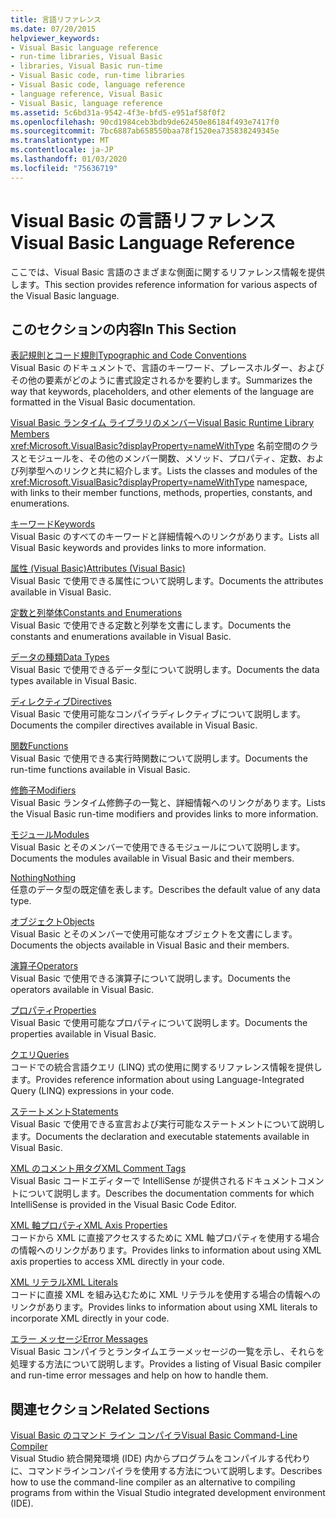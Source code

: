```yaml
---
title: 言語リファレンス
ms.date: 07/20/2015
helpviewer_keywords:
- Visual Basic language reference
- run-time libraries, Visual Basic
- libraries, Visual Basic run-time
- Visual Basic code, run-time libraries
- Visual Basic code, language reference
- language reference, Visual Basic
- Visual Basic, language reference
ms.assetid: 5c6bd31a-9542-4f3e-bfd5-e951af58f0f2
ms.openlocfilehash: 90cd1984ceb3bdb9de62450e86184f493e7417f0
ms.sourcegitcommit: 7bc6887ab658550baa78f1520ea735838249345e
ms.translationtype: MT
ms.contentlocale: ja-JP
ms.lasthandoff: 01/03/2020
ms.locfileid: "75636719"
---
```

# <a name="visual-basic-language-reference"></a><span data-ttu-id="d3a90-102">Visual Basic の言語リファレンス</span><span class="sxs-lookup"><span data-stu-id="d3a90-102">Visual Basic Language Reference</span></span>

<span data-ttu-id="d3a90-103">ここでは、Visual Basic 言語のさまざまな側面に関するリファレンス情報を提供します。</span><span class="sxs-lookup"><span data-stu-id="d3a90-103">This section provides reference information for various aspects of the Visual Basic language.</span></span>  
  
## <a name="in-this-section"></a><span data-ttu-id="d3a90-104">このセクションの内容</span><span class="sxs-lookup"><span data-stu-id="d3a90-104">In This Section</span></span>  

 [<span data-ttu-id="d3a90-105">表記規則とコード規則</span><span class="sxs-lookup"><span data-stu-id="d3a90-105">Typographic and Code Conventions</span></span>](../../visual-basic/language-reference/typographic-and-code-conventions.md)  
 <span data-ttu-id="d3a90-106">Visual Basic のドキュメントで、言語のキーワード、プレースホルダー、およびその他の要素がどのように書式設定されるかを要約します。</span><span class="sxs-lookup"><span data-stu-id="d3a90-106">Summarizes the way that keywords, placeholders, and other elements of the language are formatted in the Visual Basic documentation.</span></span>  
  
 [<span data-ttu-id="d3a90-107">Visual Basic ランタイム ライブラリのメンバー</span><span class="sxs-lookup"><span data-stu-id="d3a90-107">Visual Basic Runtime Library Members</span></span>](../../visual-basic/language-reference/runtime-library-members.md)  
 <span data-ttu-id="d3a90-108"><xref:Microsoft.VisualBasic?displayProperty=nameWithType> 名前空間のクラスとモジュールを、その他のメンバー関数、メソッド、プロパティ、定数、および列挙型へのリンクと共に紹介します。</span><span class="sxs-lookup"><span data-stu-id="d3a90-108">Lists the classes and modules of the <xref:Microsoft.VisualBasic?displayProperty=nameWithType> namespace, with links to their member functions, methods, properties, constants, and enumerations.</span></span>  
  
 [<span data-ttu-id="d3a90-109">キーワード</span><span class="sxs-lookup"><span data-stu-id="d3a90-109">Keywords</span></span>](../../visual-basic/language-reference/keywords/index.md)  
 <span data-ttu-id="d3a90-110">Visual Basic のすべてのキーワードと詳細情報へのリンクがあります。</span><span class="sxs-lookup"><span data-stu-id="d3a90-110">Lists all Visual Basic keywords and provides links to more information.</span></span>  
  
 [<span data-ttu-id="d3a90-111">属性 (Visual Basic)</span><span class="sxs-lookup"><span data-stu-id="d3a90-111">Attributes (Visual Basic)</span></span>](../../visual-basic/language-reference/attributes.md)  
 <span data-ttu-id="d3a90-112">Visual Basic で使用できる属性について説明します。</span><span class="sxs-lookup"><span data-stu-id="d3a90-112">Documents the attributes available in Visual Basic.</span></span>  
  
 [<span data-ttu-id="d3a90-113">定数と列挙体</span><span class="sxs-lookup"><span data-stu-id="d3a90-113">Constants and Enumerations</span></span>](../../visual-basic/language-reference/constants-and-enumerations.md)  
 <span data-ttu-id="d3a90-114">Visual Basic で使用できる定数と列挙を文書にします。</span><span class="sxs-lookup"><span data-stu-id="d3a90-114">Documents the constants and enumerations available in Visual Basic.</span></span>  
  
 [<span data-ttu-id="d3a90-115">データの種類</span><span class="sxs-lookup"><span data-stu-id="d3a90-115">Data Types</span></span>](../../visual-basic/language-reference/data-types/index.md)  
 <span data-ttu-id="d3a90-116">Visual Basic で使用できるデータ型について説明します。</span><span class="sxs-lookup"><span data-stu-id="d3a90-116">Documents the data types available in Visual Basic.</span></span>  
  
 [<span data-ttu-id="d3a90-117">ディレクティブ</span><span class="sxs-lookup"><span data-stu-id="d3a90-117">Directives</span></span>](../../visual-basic/language-reference/directives/index.md)  
 <span data-ttu-id="d3a90-118">Visual Basic で使用可能なコンパイラディレクティブについて説明します。</span><span class="sxs-lookup"><span data-stu-id="d3a90-118">Documents the compiler directives available in Visual Basic.</span></span>  
  
 [<span data-ttu-id="d3a90-119">関数</span><span class="sxs-lookup"><span data-stu-id="d3a90-119">Functions</span></span>](../../visual-basic/language-reference/functions/index.md)  
 <span data-ttu-id="d3a90-120">Visual Basic で使用できる実行時関数について説明します。</span><span class="sxs-lookup"><span data-stu-id="d3a90-120">Documents the run-time functions available in Visual Basic.</span></span>  
  
 [<span data-ttu-id="d3a90-121">修飾子</span><span class="sxs-lookup"><span data-stu-id="d3a90-121">Modifiers</span></span>](../../visual-basic/language-reference/modifiers/index.md)  
 <span data-ttu-id="d3a90-122">Visual Basic ランタイム修飾子の一覧と、詳細情報へのリンクがあります。</span><span class="sxs-lookup"><span data-stu-id="d3a90-122">Lists the Visual Basic run-time modifiers and provides links to more information.</span></span>  
  
 [<span data-ttu-id="d3a90-123">モジュール</span><span class="sxs-lookup"><span data-stu-id="d3a90-123">Modules</span></span>](../../visual-basic/language-reference/modules.md)  
 <span data-ttu-id="d3a90-124">Visual Basic とそのメンバーで使用できるモジュールについて説明します。</span><span class="sxs-lookup"><span data-stu-id="d3a90-124">Documents the modules available in Visual Basic and their members.</span></span>  
  
 [<span data-ttu-id="d3a90-125">Nothing</span><span class="sxs-lookup"><span data-stu-id="d3a90-125">Nothing</span></span>](../../visual-basic/language-reference/nothing.md)  
 <span data-ttu-id="d3a90-126">任意のデータ型の既定値を表します。</span><span class="sxs-lookup"><span data-stu-id="d3a90-126">Describes the default value of any data type.</span></span>  
  
 [<span data-ttu-id="d3a90-127">オブジェクト</span><span class="sxs-lookup"><span data-stu-id="d3a90-127">Objects</span></span>](../../visual-basic/language-reference/objects/index.md)  
 <span data-ttu-id="d3a90-128">Visual Basic とそのメンバーで使用可能なオブジェクトを文書にします。</span><span class="sxs-lookup"><span data-stu-id="d3a90-128">Documents the objects available in Visual Basic and their members.</span></span>  
  
 [<span data-ttu-id="d3a90-129">演算子</span><span class="sxs-lookup"><span data-stu-id="d3a90-129">Operators</span></span>](../../visual-basic/language-reference/operators/index.md)  
 <span data-ttu-id="d3a90-130">Visual Basic で使用できる演算子について説明します。</span><span class="sxs-lookup"><span data-stu-id="d3a90-130">Documents the operators available in Visual Basic.</span></span>  
  
 [<span data-ttu-id="d3a90-131">プロパティ</span><span class="sxs-lookup"><span data-stu-id="d3a90-131">Properties</span></span>](../../visual-basic/language-reference/properties.md)  
 <span data-ttu-id="d3a90-132">Visual Basic で使用可能なプロパティについて説明します。</span><span class="sxs-lookup"><span data-stu-id="d3a90-132">Documents the properties available in Visual Basic.</span></span>  
  
 [<span data-ttu-id="d3a90-133">クエリ</span><span class="sxs-lookup"><span data-stu-id="d3a90-133">Queries</span></span>](../../visual-basic/language-reference/queries/index.md)  
 <span data-ttu-id="d3a90-134">コードでの統合言語クエリ (LINQ) 式の使用に関するリファレンス情報を提供します。</span><span class="sxs-lookup"><span data-stu-id="d3a90-134">Provides reference information about using Language-Integrated Query (LINQ) expressions in your code.</span></span>  
  
 [<span data-ttu-id="d3a90-135">ステートメント</span><span class="sxs-lookup"><span data-stu-id="d3a90-135">Statements</span></span>](../../visual-basic/language-reference/statements/index.md)  
 <span data-ttu-id="d3a90-136">Visual Basic で使用できる宣言および実行可能なステートメントについて説明します。</span><span class="sxs-lookup"><span data-stu-id="d3a90-136">Documents the declaration and executable statements available in Visual Basic.</span></span>  
  
 [<span data-ttu-id="d3a90-137">XML のコメント用タグ</span><span class="sxs-lookup"><span data-stu-id="d3a90-137">XML Comment Tags</span></span>](../../visual-basic/language-reference/xmldoc/index.md)  
 <span data-ttu-id="d3a90-138">Visual Basic コードエディターで IntelliSense が提供されるドキュメントコメントについて説明します。</span><span class="sxs-lookup"><span data-stu-id="d3a90-138">Describes the documentation comments for which IntelliSense is provided in the Visual Basic Code Editor.</span></span>  
  
 [<span data-ttu-id="d3a90-139">XML 軸プロパティ</span><span class="sxs-lookup"><span data-stu-id="d3a90-139">XML Axis Properties</span></span>](../../visual-basic/language-reference/xml-axis/index.md)  
 <span data-ttu-id="d3a90-140">コードから XML に直接アクセスするために XML 軸プロパティを使用する場合の情報へのリンクがあります。</span><span class="sxs-lookup"><span data-stu-id="d3a90-140">Provides links to information about using XML axis properties to access XML directly in your code.</span></span>  
  
 [<span data-ttu-id="d3a90-141">XML リテラル</span><span class="sxs-lookup"><span data-stu-id="d3a90-141">XML Literals</span></span>](../../visual-basic/language-reference/xml-literals/index.md)  
 <span data-ttu-id="d3a90-142">コードに直接 XML を組み込むために XML リテラルを使用する場合の情報へのリンクがあります。</span><span class="sxs-lookup"><span data-stu-id="d3a90-142">Provides links to information about using XML literals to incorporate XML directly in your code.</span></span>  
  
 [<span data-ttu-id="d3a90-143">エラー メッセージ</span><span class="sxs-lookup"><span data-stu-id="d3a90-143">Error Messages</span></span>](../../visual-basic/language-reference/error-messages/index.md)  
 <span data-ttu-id="d3a90-144">Visual Basic コンパイラとランタイムエラーメッセージの一覧を示し、それらを処理する方法について説明します。</span><span class="sxs-lookup"><span data-stu-id="d3a90-144">Provides a listing of Visual Basic compiler and run-time error messages and help on how to handle them.</span></span>  
  
## <a name="related-sections"></a><span data-ttu-id="d3a90-145">関連セクション</span><span class="sxs-lookup"><span data-stu-id="d3a90-145">Related Sections</span></span>  

 [<span data-ttu-id="d3a90-146">Visual Basic のコマンド ライン コンパイラ</span><span class="sxs-lookup"><span data-stu-id="d3a90-146">Visual Basic Command-Line Compiler</span></span>](../../visual-basic/reference/command-line-compiler/index.md)  
 <span data-ttu-id="d3a90-147">Visual Studio 統合開発環境 (IDE) 内からプログラムをコンパイルする代わりに、コマンドラインコンパイラを使用する方法について説明します。</span><span class="sxs-lookup"><span data-stu-id="d3a90-147">Describes how to use the command-line compiler as an alternative to compiling programs from within the Visual Studio integrated development environment (IDE).</span></span>
